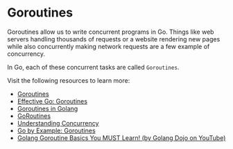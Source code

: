 # Goroutines  

Goroutines allow us to write concurrent programs in Go. Things like web servers handling thousands of requests or a website rendering new pages while also concurrently making network requests are a few example of concurrency.  

In Go, each of these concurrent tasks are called `Goroutines`.  

Visit the following resources to learn more:

- [Goroutines](https://go.dev/tour/concurrency/1)
- [Effective Go: Goroutines](https://go.dev/doc/effective_go#goroutines)
- [Goroutines in Golang](https://www.geeksforgeeks.org/goroutines-concurrency-in-golang)
- [GoRoutines](https://www.youtube.com/watch?v=LvgVSSpwND8)
- [Understanding Concurrency](https://www.youtube.com/watch?v=V-0ifUKCkBI)
- [Go by Example: Goroutines](https://gobyexample.com/goroutines)
- [Golang Goroutine Basics You MUST Learn! (by Golang Dojo on YouTube)](https://youtu.be/oHIbeTmmTaA)